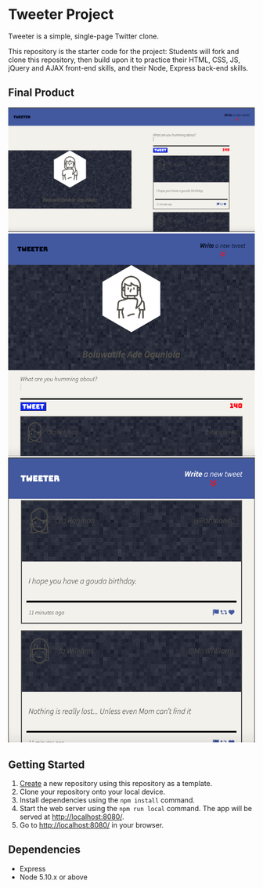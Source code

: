 # Tweeter Project

Tweeter is a simple, single-page Twitter clone.

This repository is the starter code for the project: Students will fork and clone this repository, then build upon it to practice their HTML, CSS, JS, jQuery and AJAX front-end skills, and their Node, Express back-end skills.

## Final Product 
!["Screenshot of URLs page(desktop view)"](https://github.com/dontife/tweeter/blob/master/docs/Tweets-timeline(desktop%20view%20minimum%20-1024).png?raw=true)
!["Screenshot of URLs page(laptop view)"](https://github.com/dontife/tweeter/blob/master/docs/Tweets-timeline(tablet%20view%20minimum%20-1023).png?raw=true)
!["Screenshot of URLs page(mobile view)"](https://github.com/dontife/tweeter/blob/master/docs/Tweets-timeline(mobile%20vew%20-767px).png?raw=true)


## Getting Started

1. [Create](https://docs.github.com/en/repositories/creating-and-managing-repositories/creating-a-repository-from-a-template) a new repository using this repository as a template.
2. Clone your repository onto your local device.
3. Install dependencies using the `npm install` command.
3. Start the web server using the `npm run local` command. The app will be served at <http://localhost:8080/>.
4. Go to <http://localhost:8080/> in your browser.

## Dependencies

- Express
- Node 5.10.x or above
